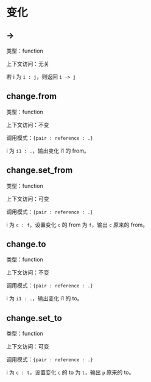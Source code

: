# 变化

## ->

类型：function

上下文访问：无关

若 i 为 `i : j`，则返回 `i -> j`

## change.from

类型：function

上下文访问：不变

调用模式：`{pair : reference : .}`

i 为 `i1 : .`，输出变化 i1 的 from。

## change.set_from

类型：function

上下文访问：可变

调用模式：`{pair : reference : .}`

i 为 `c : f`，设置变化 `c` 的 from 为 `f`，输出 `c` 原来的 from。

## change.to

类型：function

上下文访问：不变

调用模式：`{pair : reference : .}`

i 为 `i1 : .`，输出变化 i1 的 to。

## change.set_to

类型：function

上下文访问：可变

调用模式：`{pair : reference : .}`

i 为 `c : t`，设置变化 `c` 的 to 为 `t`，输出 `p` 原来的 to。
